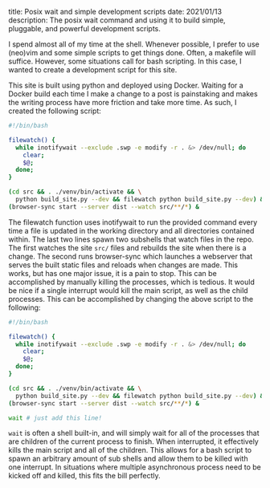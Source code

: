 title: Posix wait and simple development scripts
date: 2021/01/13
description: The posix wait command and using it to build simple, pluggable, and
powerful development scripts.

I spend almost all of my time at the shell.
Whenever possible, I prefer to use (neo)vim and some simple scripts to get
things done. Often, a makefile will suffice. However, some situations call for
bash scripting. In this case, I wanted to create a development script for this
site.

This site is built using python and deployed using Docker. Waiting for a Docker
build each time I make a change to a post is painstaking and makes the writing
process have more friction and take more time. As such, I created the following
script:

```bash
#!/bin/bash

filewatch() {
  while inotifywait --exclude .swp -e modify -r . &> /dev/null; do
    clear;
    $@;
  done;
}

(cd src && . ./venv/bin/activate && \
  python build_site.py --dev && filewatch python build_site.py --dev) &
(browser-sync start --server dist --watch src/**/*) &
```

The filewatch function uses inotifywait to run the provided command every time
a file is updated in the working directory and all directories contained
within. The last two lines spawn two subshells that watch files in the repo. The
first watches the site `src/` files and rebuilds the site when there is a
change. The second runs browser-sync which launches a webserver that serves the
built static files and reloads when changes are made. This works, but has one
major issue, it is a pain to stop. This can be accomplished by manually killing
the processes, which is tedious. It would be nice if a single interrupt would
kill the main script, as well as the child processes. This can be accomplished
by changing the above script to the following:

```bash
#!/bin/bash

filewatch() {
  while inotifywait --exclude .swp -e modify -r . &> /dev/null; do
    clear;
    $@;
  done;
}

(cd src && . ./venv/bin/activate && \
  python build_site.py --dev && filewatch python build_site.py --dev) &
(browser-sync start --server dist --watch src/**/*) &

wait # just add this line!
```

`wait` is often a shell built-in, and will simply wait for all of the processes
that are children of the current process to finish. When interrupted, it
effectively kills the main script and all of the children. This allows for a
bash script to spawn an arbitrary amount of sub shells and allow them to be
killed with one interrupt. In situations where multiple asynchronous process
need to be kicked off and killed, this fits the bill perfectly.

